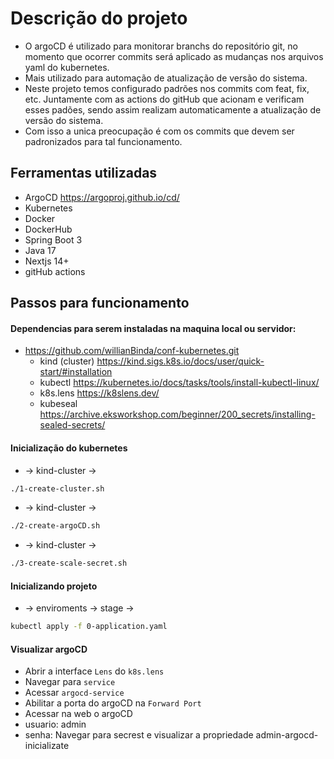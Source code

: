 # Descrição do projeto

- O argoCD é utilizado para monitorar branchs do repositório git, no momento que ocorrer commits será aplicado as mudanças nos arquivos yaml do kubernetes.
- Mais utilizado para automação de atualização de versão do sistema.
- Neste projeto temos configurado padrões nos commits com feat, fix, etc. Juntamente com as actions do gitHub que acionam e verificam esses padões, sendo assim realizam automaticamente a atualização de versão do sistema.
- Com isso a unica preocupação é com os commits que devem ser padronizados para tal funcionamento.

## Ferramentas utilizadas

- ArgoCD https://argoproj.github.io/cd/
- Kubernetes
- Docker
- DockerHub
- Spring Boot 3
- Java 17
- Nextjs 14+
- gitHub actions

## Passos para funcionamento

#### Dependencias para serem instaladas na maquina local ou servidor:

- https://github.com/willianBinda/conf-kubernetes.git
  - kind (cluster) https://kind.sigs.k8s.io/docs/user/quick-start/#installation
  - kubectl https://kubernetes.io/docs/tasks/tools/install-kubectl-linux/
  - k8s.lens https://k8slens.dev/
  - kubeseal https://archive.eksworkshop.com/beginner/200_secrets/installing-sealed-secrets/

#### Inicialização do kubernetes

- -> kind-cluster ->

```bash
./1-create-cluster.sh
```

- -> kind-cluster ->

```bash
./2-create-argoCD.sh
```

- -> kind-cluster ->

```bash
./3-create-scale-secret.sh
```

#### Inicializando projeto

- -> enviroments -> stage ->

```bash
kubectl apply -f 0-application.yaml
```

#### Visualizar argoCD

- Abrir a interface `Lens` do `k8s.lens`
- Navegar para `service`
- Acessar `argocd-service`
- Abilitar a porta do argoCD na `Forward Port`
- Acessar na web o argoCD
- usuario: admin
- senha: Navegar para secrest e visualizar a propriedade admin-argocd-inicializate
